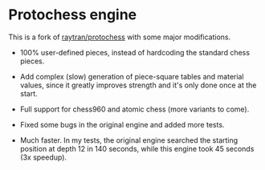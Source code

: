 # Protochess engine

This is a fork of [raytran/protochess](https://github.com/raytran/protochess) with some major modifications.

- 100% user-defined pieces, instead of hardcoding the standard chess pieces.

- Add complex (slow) generation of piece-square tables and material values, since it greatly improves strength and it's only done once at the start.

- Full support for chess960 and atomic chess (more variants to come).

- Fixed some bugs in the original engine and added more tests.

- Much faster. In my tests, the original engine searched the starting position at depth 12 in 140 seconds, while this engine took 45 seconds (3x speedup).
